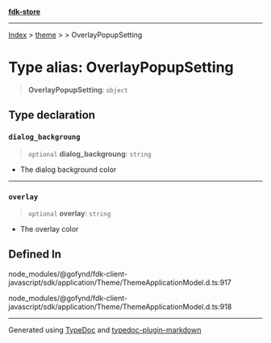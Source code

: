 [**fdk-store**](../../../README.md)
***

[Index](../../../API.md) > [theme](../../README.md) > [<internal>](../README.md) > OverlayPopupSetting

# Type alias: OverlayPopupSetting

> **OverlayPopupSetting**: `object`

## Type declaration

### `dialog_backgroung`

> `optional` **dialog\_backgroung**: `string`

- The dialog background color

***

### `overlay`

> `optional` **overlay**: `string`

- The overlay color

## Defined In

node\_modules/@gofynd/fdk-client-javascript/sdk/application/Theme/ThemeApplicationModel.d.ts:917

node\_modules/@gofynd/fdk-client-javascript/sdk/application/Theme/ThemeApplicationModel.d.ts:918

***
Generated using [TypeDoc](https://typedoc.org/) and [typedoc-plugin-markdown](https://www.npmjs.com/package/typedoc-plugin-markdown)
